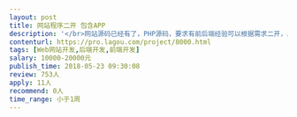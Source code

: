 ```yaml
---                
layout: post       
title: 网站程序二开 包含APP           
description: '</br>网站源码已经有了，PHP源码，要求有前后端经验可以根据需求二开，具体要求电话沟通，要求有一定金融产品经验。要求速度快，急活。</br>'     
contenturl: https://pro.lagou.com/project/8000.html      
tags: [Web网站开发,后端开发,前端开发]            
salary: 10000-20000元          
publish_time: 2018-05-23 09:30:08         
review: 753人                   
apply: 11人                   
recommend: 0人                   
time_range: 小于1周              
---                 
```

